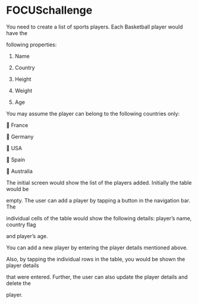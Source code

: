 # FOCUSchallenge

You need to create a list of sports players. Each Basketball player would have the

following properties:

1. Name

2. Country

3. Height

4. Weight

5. Age

You may assume the player can belong to the following countries only:

 France

 Germany

 USA

 Spain

 Australia

The initial screen would show the list of the players added. Initially the table would be

empty. The user can add a player by tapping a button in the navigation bar. The

individual cells of the table would show the following details: player’s name, country flag

and player’s age.

You can add a new player by entering the player details mentioned above.

Also, by tapping the individual rows in the table, you would be shown the player details

that were entered. Further, the user can also update the player details and delete the

player.
